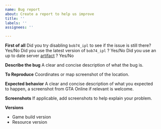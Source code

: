 ```yaml
---
name: Bug report
about: Create a report to help us improve
title: ''
labels: ''
assignees: ''

---
```


**First of all**
Did you try disabling `bob74_ipl` to see if the issue is still there? Yes/No
Did you use the latest version of `bob74_ipl` ? Yes/No
Did you use an up to date server [artifact](https://runtime.fivem.net/artifacts/fivem/build_server_windows/master/) ? Yes/No

**Describe the bug**
A clear and concise description of what the bug is.

**To Reproduce**
Coordinates or map screenshot of the location.

**Expected behavior**
A clear and concise description of what you expected to happen, a screenshot from GTA Online if relevant is welcome.

**Screenshots**
If applicable, add screenshots to help explain your problem.

**Versions**
 - Game build version
 - Resource version

